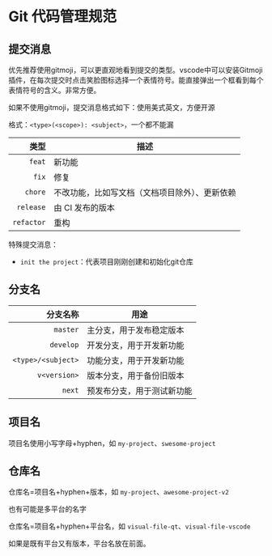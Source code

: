 # Git 代码管理规范

## 提交消息

优先推荐使用gitmoji，可以更直观地看到提交的类型。vscode中可以安装Gitmoji插件，在每次提交时点击笑脸图标选择一个表情符号。能直接弹出一个框看到每个表情符号的含义。非常方便。

如果不使用gitmoji，提交消息格式如下：使用美式英文，方便开源

格式：`<type>(<scope>): <subject>`，一个都不能漏

|       类型 | 描述                                           |
| ---------: | ---------------------------------------------- |
|     `feat` | 新功能                                         |
|      `fix` | 修复                                           |
|    `chore` | 不改功能，比如写文档（文档项目除外）、更新依赖 |
|  `release` | 由 CI 发布的版本                               |
| `refactor` | 重构                                           |

特殊提交消息：

- `init the project`：代表项目刚刚创建和初始化git仓库

## 分支名

|           分支名称 | 用途                       |
| -----------------: | -------------------------- |
|           `master` | 主分支，用于发布稳定版本   |
|          `develop` | 开发分支，用于开发新功能   |
| `<type>/<subject>` | 功能分支，用于开发新功能   |
|       `v<version>` | 版本分支，用于备份旧版本   |
|             `next` | 预发布分支，用于测试新功能 |

## 项目名

项目名使用小写字母+hyphen，如 `my-project`、`swesome-project`

## 仓库名

仓库名=项目名+hyphen+版本，如 `my-project`、`awesome-project-v2`

也有可能是多平台的名字

仓库名=项目名+hyphen+平台名，如 `visual-file-qt`、`visual-file-vscode`

如果是既有平台又有版本，平台名放在前面。





